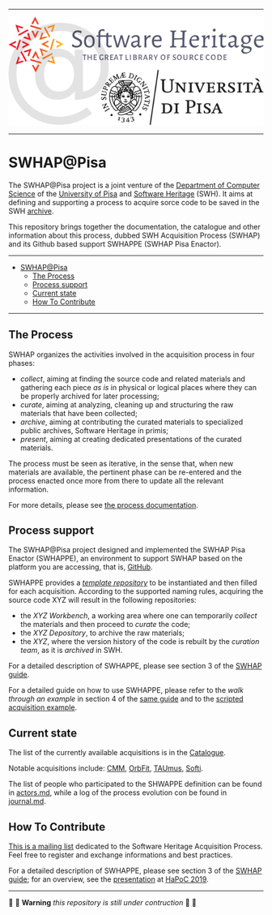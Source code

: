 
---
<p align="center">
  <img src="./additional_materials/SWHAP-PISA-LOGO-HEAD.png" alt="SWHAP@PISA"/>
</p>

---

# SWHAP@Pisa

The SWHAP@Pisa project is a joint venture of the [Department of Computer Science](https://di.unipi.it) of the [University of Pisa](https://unipi.it) and [Software Heritage](https://www.softwareheritage.org) (SWH). It aims at defining and supporting a process to acquire sorce code to be saved in the SWH [archive](https://archive.softwareheritage.org/browse/search/?q=https%3A%2F%2Fgithub.com%2FUnipisa%2F).

This repository brings together the documentation, the catalogue and other information about this process, dubbed SWH Acquisition Process (SWHAP) and its Github based support SWHAPPE (SWHAP Pisa Enactor).


---


- [SWHAP@Pisa](#swhappisa)
  - [The Process](#the-process)
  - [Process support](#process-support)
  - [Current state](#current-state)
  - [How To Contribute](#how-to-contribute)


---

## The Process

SWHAP organizes the activities involved in the acquisition process in four phases:

- *collect*, aiming at finding the source code and related materials and gathering each piece *as is* in physical or logical places where they can be properly archived for later processing;
- *curate*, aiming at analyzing, cleaning up and structuring the raw materials that have been collected;
- *archive*, aiming at contributing the curated materials to specialized public archives, Software Heritage in primis;
- *present*, aiming at creating dedicated presentations of the curated materials.

The process must be seen as iterative, in the sense that, when new materials are available, the pertinent phase can be re-entered and the process enacted once more from there to update all the relevant information.

For more details, please see [the process documentation](https://github.com/SoftwareHeritage/swhapguide/blob/master/SWHAP%40Pisa.pdf).

## Process support

The SWHAP@Pisa project designed and implemented the SWHAP Pisa Enactor (SWHAPPE), an environment to support SWHAP based on the platform you are accessing, that is, [GitHub](https://github.com/).

SWHAPPE provides a [*template repository*](https://github.com/Unipisa/SWHAP-TEMPLATE) to be instantiated and then filled for each acquisition. According to the supported naming rules, acquiring the source code XYZ will result in the following repositories:

- the *XYZ Workbench*, a working area where one can temporarily *collect* the materials and then proceed to *curate* the code;
- the *XYZ Depository*, to archive the raw materials;
- the *XYZ*, where the version history of the code is rebuilt by the *curation team*, as it is *archived* in SWH.

For a detailed description of SWHAPPE, please see section 3 of the [SWHAP guide](https://github.com/SoftwareHeritage/swhapguide/blob/master/SWHAP@Pisa.md).

For a detailed guide on how to use SWHAPPE, please refer to the *walk through an example* in section 4 of the [same guide](https://github.com/SoftwareHeritage/swhapguide/blob/master/SWHAP@Pisa.md) and to the [scripted acquisition example](https://github.com/Unipisa/SWHAP-EXAMPLE).

## Current state

The list of the currently available acquisitions is in the [Catalogue](./catalogue.md).

Notable acquisitions include: [CMM](https://github.com/Unipisa/CMM), [OrbFit](https://github.com/Unipisa/OrbFit), [TAUmus](https://github.com/Unipisa/TAUmus), [Softi](https://github.com/Unipisa/Softi).

The list of people who participated to the SHWAPPE definition can be found in [actors.md](./actors.md), while a log of the process evolution con be found in [journal.md](./journal.md).


## How To Contribute<!--_Here a brief description of how an acquisition can be done_ -->

[This is a mailing list](https://sympa.inria.fr/sympa/info/swhap) dedicated to the Software Heritage Acquisition Process.
Feel free to register and exchange informations and best practices.

For a detailed description of SWHAPPE, please see section 3 of the [SWHAP guide](https://github.com/SoftwareHeritage/swhapguide/blob/master/SWHAP%40Pisa.pdf); for an overview, see the [presentation](https://annex.softwareheritage.org/public/talks/2019/2019-10-28-Hapoc_CarloMontangero.pdf) at [HaPoC 2019](https://hapoc2019.sciencesconf.org).



----------------------------

:construction: :construction_worker: **Warning** _this repository is still under contruction_  :construction_worker: :construction:
